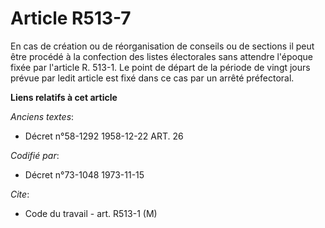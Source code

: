 # Article R513-7

En cas de création ou de réorganisation de conseils ou de sections il peut être procédé à la confection des listes
électorales sans attendre l'époque fixée par l'article R. 513-1. Le point de départ de la période de vingt jours prévue par
ledit article est fixé dans ce cas par un arrêté préfectoral.

**Liens relatifs à cet article**

_Anciens textes_:

  - Décret n°58-1292 1958-12-22 ART. 26

_Codifié par_:

  - Décret n°73-1048 1973-11-15

_Cite_:

  - Code du travail - art. R513-1 (M)
